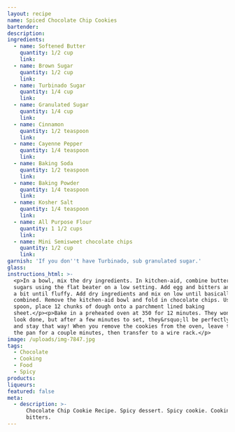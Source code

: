 ```yaml
---
layout: recipe
name: Spiced Chocolate Chip Cookies
bartender:
description:
ingredients:
  - name: Softened Butter
    quantity: 1/2 cup
    link:
  - name: Brown Sugar
    quantity: 1/2 cup
    link:
  - name: Turbinado Sugar
    quantity: 1/4 cup
    link:
  - name: Granulated Sugar
    quantity: 1/4 cup
    link:
  - name: Cinnamon
    quantity: 1/2 teaspoon
    link:
  - name: Cayenne Pepper
    quantity: 1/4 teaspoon
    link:
  - name: Baking Soda
    quantity: 1/2 teaspoon
    link:
  - name: Baking Powder
    quantity: 1/4 teaspoon
    link:
  - name: Kosher Salt
    quantity: 1/4 teaspoon
    link:
  - name: All Purpose Flour
    quantity: 1 1/2 cups
    link:
  - name: Mini Semisweet chocolate chips
    quantity: 1/2 cup
    link:
garnish: 'If you don''t have Turbinado, sub granulated sugar.'
glass:
instructions_html: >-
  <p>In a bowl, mix the dry ingredients. In kitchen-aid, combine butter and
  sugars using the flat beater on a low setting. Add egg and bitters and turn up
  a bit until fluffy. Add dry ingredients and mix on low until basically
  combined. Remove the kitchen-aid bowl and fold in chocolate chips. Using a big
  spoon, place 12 chunks of dough onto a parchment lined baking
  sheet.</p><p>Bake in a preheated oven at 350 for 12 minutes. They won&rsquo;t
  look done, but after a few minutes to set, they&rsquo;ll be perfectly chewy
  and stay that way! When you remove the cookies from the oven, leave them on
  the pan for a couple minutes, then transfer to a wire rack.</p>
image: /uploads/img-7847.jpg
tags:
  - Chocolate
  - Cooking
  - Food
  - Spicy
products:
liqueurs:
featured: false
meta:
  - description: >-
      Chocolate Chip Cookie Recipe. Spicy dessert. Spicy cookie. Cooking with
      bitters.
---
```


